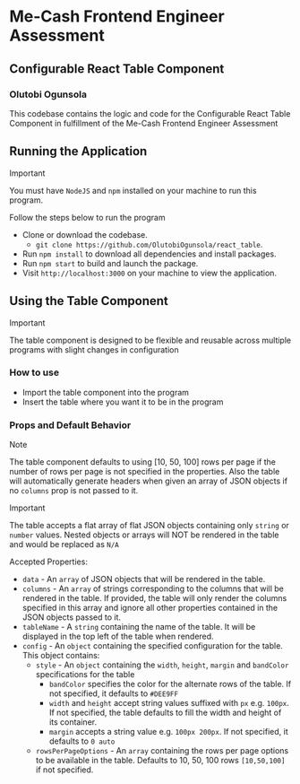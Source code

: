 # Me-Cash Frontend Engineer Assessment

## Configurable React Table Component

### Olutobi Ogunsola

This codebase contains the logic and code for the Configurable React Table Component in fulfillment of the Me-Cash Frontend Engineer Assessment

## Running the Application

> [!IMPORTANT]
> You must have `NodeJS` and `npm` installed on your machine to run this program.

Follow the steps below to run the program

-   Clone or download the codebase.
    -   `git clone https://github.com/OlutobiOgunsola/react_table`.
-   Run `npm install` to download all dependencies and install packages.
-   Run `npm start` to build and launch the package.
-   Visit `http://localhost:3000` on your machine to view the application.

## Using the Table Component

> [!IMPORTANT]
> The table component is designed to be flexible and reusable across multiple programs with slight changes in configuration

### How to use

-   Import the table component into the program
-   Insert the table where you want it to be in the program

### Props and Default Behavior

> [!NOTE]
> The table component defaults to using [10, 50, 100] rows per page if the number of rows per page is not specified in the properties. Also the table will automatically generate headers when given an array of JSON objects if no `columns` prop is not passed to it.

> [!IMPORTANT]
> The table accepts a flat array of flat JSON objects containing only `string` or `number` values. Nested objects or arrays will NOT be rendered in the table and would be replaced as `N/A`

Accepted Properties:

-   `data` - An `array` of JSON objects that will be rendered in the table.
-   `columns` - An `array` of strings corresponding to the columns that will be rendered in the table. If provided, the table will only render the columns specified in this array and ignore all other properties contained in the JSON objects passed to it.
-   `tableName` - A `string` containing the name of the table. It will be displayed in the top left of the table when rendered.
-   `config` - An `object` containing the specified configuration for the table. This object contains:
    -   `style` - An `object` containing the `width`, `height`, `margin` and `bandColor` specifications for the table
        -   `bandColor` specifies the color for the alternate rows of the table. If not specified, it defaults to `#DEE9FF`
        -   `width` and `height` accept string values suffixed with `px` e.g. `100px`. If not specified, the table defaults to fill the width and height of its container.
        -   `margin` accepts a string value e.g. `100px 200px`. If not specified, it defaults to `0 auto`
    -   `rowsPerPageOptions` - An `array` containing the rows per page options to be available in the table. Defaults to 10, 50, 100 rows `[10,50,100]` if not specified.
